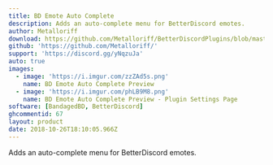 ```yaml
---
title: BD Emote Auto Complete
description: Adds an auto-complete menu for BetterDiscord emotes.
author: Metalloriff
download: https://github.com/Metalloriff/BetterDiscordPlugins/blob/master/BDEmoteAutocomplete.plugin.js
github: 'https://github.com/Metalloriff/'
support: 'https://discord.gg/yNqzuJa'
auto: true
images:
  - image: 'https://i.imgur.com/zzZAd5s.png'
    name: BD Emote Auto Complete Preview
  - image: 'https://i.imgur.com/phLB9M8.png'
    name: BD Emote Auto Complete Preview - Plugin Settings Page
software: [BandagedBD, BetterDiscord]
ghcommentid: 67
layout: product
date: 2018-10-26T18:10:05.966Z
---
```

Adds an auto-complete menu for BetterDiscord emotes.